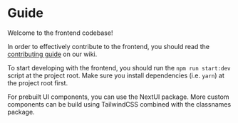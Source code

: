 # Guide

Welcome to the frontend codebase!

In order to effectively contribute to the frontend, you should read the [contributing guide](https://github.com/701-T4/platform/wiki/React-Code-Conventions) on our wiki.

To start developing with the frontend, you should run the `npm run start:dev` script at the project root. Make sure you install dependencies (i.e. `yarn`) at the project root first.

For prebuilt UI components, you can use the NextUI package. More custom components can be build using TailwindCSS combined with the classnames package.
